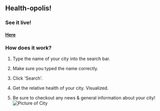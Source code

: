 ## Health-opolis!

### See it live!

#### [Here](https://zempo.github.io/portfolio/)

### How does it work?

1. Type the name of your city into the search bar.

2. Make sure you typed the name correctly.

3. Click 'Search'.

4. Get the relative health of your city. Visualized.

5. Be sure to checkout any news & general information about your city! 
![Picture of City](https://github.com/zempo/Healthopolis/blob/master/docs/media/City.svg)
